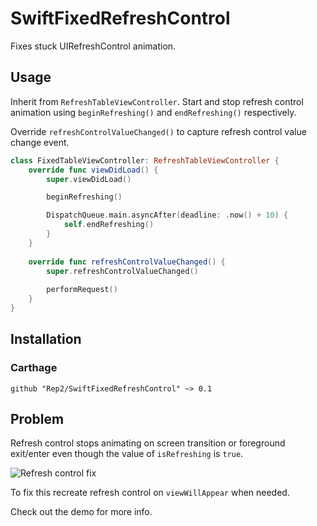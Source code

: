 # SwiftFixedRefreshControl

Fixes stuck UIRefreshControl animation.

## Usage

Inherit from ```RefreshTableViewController```. Start and stop refresh control animation using ```beginRefreshing()``` and ```endRefreshing()``` respectively.

Override ```refreshControlValueChanged()``` to capture refresh control value change event.

```Swift
class FixedTableViewController: RefreshTableViewController {
    override func viewDidLoad() {
        super.viewDidLoad()

        beginRefreshing()

        DispatchQueue.main.asyncAfter(deadline: .now() + 10) {
            self.endRefreshing()
        }
    }
    
    override func refreshControlValueChanged() {
        super.refreshControlValueChanged()
        
        performRequest()
    }
}
```

## Installation

### Carthage

```
github "Rep2/SwiftFixedRefreshControl" ~> 0.1
```

## Problem

Refresh control stops animating on screen transition or foreground exit/enter even though the value of ```isRefreshing``` is ```true```.

![Refresh control fix](https://thumbs.gfycat.com/JadedSnarlingAmericanalligator-size_restricted.gif)

To fix this recreate refresh control on ```viewWillAppear``` when needed.

Check out the demo for more info.

